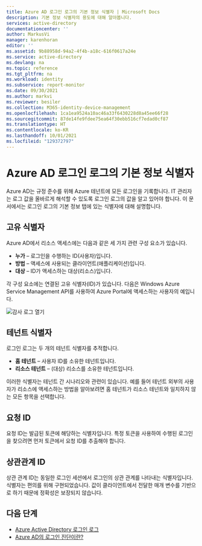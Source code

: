 ```yaml
---
title: Azure AD 로그인 로그의 기본 정보 식별자 | Microsoft Docs
description: 기본 정보 식별자의 용도에 대해 알아봅니다.
services: active-directory
documentationcenter: ''
author: MarkusVi
manager: karenhoran
editor: ''
ms.assetid: 9b88958d-94a2-4f4b-a18c-616f0617a24e
ms.service: active-directory
ms.devlang: na
ms.topic: reference
ms.tgt_pltfrm: na
ms.workload: identity
ms.subservice: report-monitor
ms.date: 09/30/2021
ms.author: markvi
ms.reviewer: besiler
ms.collection: M365-identity-device-management
ms.openlocfilehash: 1ca1ea9524a10ac46a33f6430228d8a45ee66f28
ms.sourcegitcommit: 87de14fe9fdee75ea64f30ebb516cf7edad0cf87
ms.translationtype: HT
ms.contentlocale: ko-KR
ms.lasthandoff: 10/01/2021
ms.locfileid: "129372797"
---
```

# <a name="basic-info-identifiers-in-the-azure-ad-sign-in-log"></a>Azure AD 로그인 로그의 기본 정보 식별자

Azure AD는 규정 준수를 위해 Azure 테넌트에 모든 로그인을 기록합니다. IT 관리자는 로그 값을 올바르게 해석할 수 있도록 로그인 로그의 값을 알고 있어야 합니다.
이 문서에서는 로그인 로그의 기본 정보 탭에 있는 식별자에 대해 설명합니다.

## <a name="unique-identifiers"></a>고유 식별자 

Azure AD에서 리소스 액세스에는 다음과 같은 세 가지 관련 구성 요소가 있습니다.

- **누가** – 로그인을 수행하는 ID(사용자)입니다. 
- **방법** – 액세스에 사용되는 클라이언트(애플리케이션)입니다.  
- **대상** – ID가 액세스하는 대상(리소스)입니다.


각 구성 요소에는 연결된 고유 식별자(ID)가 있습니다. 다음은 Windows Azure Service Management API를 사용하여 Azure Portal에 액세스하는 사용자의 예입니다.

![감사 로그 열기](./media/reference-basic-info-identifiers/sign-in-details-basic-info.png)

## <a name="tenant-identifiers"></a>테넌트 식별자

로그인 로그는 두 개의 테넌트 식별자를 추적합니다.

- **홈 테넌트** – 사용자 ID를 소유한 테넌트입니다. 
- **리소스 테넌트** – (대상) 리소스를 소유한 테넌트입니다.

이러한 식별자는 테넌트 간 시나리오와 관련이 있습니다. 예를 들어 테넌트 외부의 사용자가 리소스에 액세스하는 방법을 알아보려면 홈 테넌트가 리소스 테넌트와 일치하지 않는 모든 항목을 선택합니다.

## <a name="request-id"></a>요청 ID

요청 ID는 발급된 토큰에 해당하는 식별자입니다. 특정 토큰을 사용하여 수행된 로그인을 찾으려면 먼저 토큰에서 요청 ID를 추출해야 합니다.


## <a name="correlation-id"></a>상관관계 ID

상관 관계 ID는 동일한 로그인 세션에서 로그인의 상관 관계를 나타내는 식별자입니다. 식별자는 편의를 위해 구현되었습니다. 값이 클라이언트에서 전달한 매개 변수를 기반으로 하기 때문에 정확성은 보장되지 않습니다. 




## <a name="next-steps"></a>다음 단계

* [Azure Active Directory 로그인 로그](concept-sign-ins.md)
* [Azure AD의 로그인 진단이란?](overview-sign-in-diagnostics.md)
